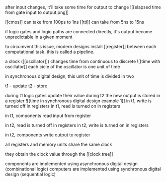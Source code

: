 after input changes, it'll take some time for output to change
![[elapsed time from gate input to output.png]]

[[cmos]] can take from 100ps to 1ns
[[ttl]] can take from 5ns to 15ns

if logic gates and logic paths are connected directly, it's output become unpredictable in a given moment

to circumvent this issue, modern designs install [[register]] between each computational task. this is called a pipeline.

a clock ([[oscillator]]) changes time from continuous to discrete
 ![[time with oscillator]]
 each cicle of the oscillator is one unit of time

in synchronous digital design, this unit of time is divided in two

t1 - update
t2 - store

during t1 logic gates update their value
during t2 the new output is stored in a register
 ![[time in synchronous digital design example 1]]
in t1, write is turned off in registers
in t1, read is turned on in registers

in t1, components read input from register

in t2, read is turned off in registers
in t2, write is turned on in registers

in t2, components write output to register

all registers and memory units share the same clock

they obtain the clock value through the [[clock tree]]

components are implemented using asynchronous digital design (combinational logic)
computers are implemented using synchronous digital design (sequential logic)
 
